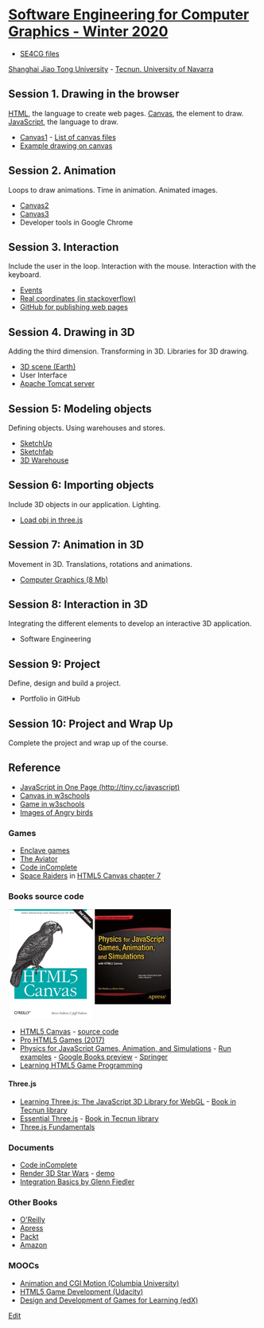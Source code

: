 # [Software Engineering for Computer Graphics - Winter 2020](http://www.nicolasserrano.com/SE4CG)
- [SE4CG files](https://github.com/nicolasserrano/nicolasserrano.github.io/tree/master/SE4CG)

[Shanghai Jiao Tong University](http://en.sjtu.edu.cn/) - [Tecnun. University of Navarra](https://tecnun.unav.edu/)

## Session 1. Drawing in the browser
[HTML](http://philip.greenspun.com/seia/html), the language to create web pages. [Canvas](https://www.w3schools.com/html/html5_canvas.asp), the element to draw. [JavaScript](https://nicolasserrano.github.io/CS/JavaScript/JavascriptOnePage.pdf), the language to draw.
- [Canvas1](https://nicolasserrano.github.io/Games/canvas/canvas1.html) - [List of canvas files](https://github.com/nicolasserrano/Games/tree/master/canvas) 
- [Example drawing on canvas](https://nicolasserrano.github.io/pro-html5-games-17/9781484229095/9781484229095_Ch01/chapter1.html)

## Session 2. Animation 
Loops to draw animations. Time in animation. Animated images.
- [Canvas2](https://nicolasserrano.github.io/Games/canvas/canvas2.html) 
- [Canvas3](https://nicolasserrano.github.io/Games/canvas/canvas3.html) 
- Developer tools in Google Chrome

## Session 3. Interaction 
Include the user in the loop. Interaction with the mouse. Interaction with the keyboard.
- [Events](https://nicolasserrano.github.io/Games/canvas/events.html) 
- [Real coordinates (in stackoverflow)](https://stackoverflow.com/questions/17130395/real-mouse-position-in-canvas)
- [GitHub for publishing web pages](https://nicolasserrano.github.io/CS/WebGitHub_en)

## Session 4. Drawing in 3D
Adding the third dimension. Transforming in 3D. Libraries for 3D drawing.
- [3D scene (Earth)](https://nicolasserrano.github.io/Physics-for-JavaScript-Games-Animation-Simulations/examples/chapter15/earth.html)
- User Interface
- [Apache Tomcat server](https://nicolasserrano.github.io/CS/Tomcat)

## Session 5: Modeling objects
Defining objects. Using warehouses and stores.
- [SketchUp](https://www.sketchup.com/plans-and-pricing/sketchup-free)
- [Sketchfab](https://sketchfab.com/)
- [3D Warehouse](https://3dwarehouse.sketchup.com/)

## Session 6: Importing objects
Include 3D objects in our application. Lighting.
- [Load obj in three.js](https://threejsfundamentals.org/threejs/lessons/threejs-load-obj.html)

## Session 7: Animation in 3D
Movement in 3D. Translations, rotations and animations.
- [Computer Graphics (8 Mb)](https://nicolasserrano.github.io/viscom/CG.pdf)

## Session 8: Interaction in 3D
Integrating the different elements to develop an interactive 3D application.
- Software Engineering

## Session 9: Project
Define, design and build a project.
- Portfolio in GitHub

## Session 10: Project and Wrap Up
Complete the project and wrap up of the course.

## Reference
- [JavaScript in One Page (http://tiny.cc/javascript)](https://nicolasserrano.github.io/CS/JavaScript/JavascriptOnePage.pdf)
- [Canvas in w3schools](https://www.w3schools.com/graphics/canvas_intro.asp)
- [Game in w3schools](https://www.w3schools.com/graphics/game_intro.asp)
- [Images of Angry birds](https://www.google.es/search?q=angry+bird+transparent&source=lnms&tbm=isch&sa=X)

### Games
- [Enclave games](http://enclavegames.com/)
- [The Aviator](https://tympanus.net/Tutorials/TheAviator/index.html)
- [Code inComplete](https://codeincomplete.com/posts/javascript-game-foundations/)
- [Space Raiders](http://output.jsbin.com/ozelam/4/) in [HTML5 Canvas chapter 7](http://chimera.labs.oreilly.com/books/1234000001654/ch07.html#the_final_code_for_space_raiders)

### Books source code
![HTML5 Canvas](https://raw.githubusercontent.com/nicolasserrano/Games/master/images/coverHTML5Canvas.png) ![Physics for JavaScript Games, Animation, and Simulations](https://raw.githubusercontent.com/nicolasserrano/Games/master/images/cover_PhysicsForJavaScript.png)
- [HTML5 Canvas](http://chimera.labs.oreilly.com/books/1234000001654) - [source code](https://resources.oreilly.com/examples/0636920026266)
- [Pro HTML5 Games (2017)](https://github.com/nicolasserrano/pro-html5-games-17)
- [Physics for JavaScript Games, Animation, and Simulations](https://github.com/nicolasserrano/Physics-for-JavaScript-Games-Animation-Simulations) - [Run examples](https://nicolasserrano.github.io/Physics-for-JavaScript-Games-Animation-Simulations/ExamplesList.html) - [Google Books preview](https://books.google.es/books?id=pXi7AwAAQBAJ&lpg=PP3&pg=PA35#v=twopage&q&f=true) - [Springer](https://link.springer.com/book/10.1007%2F978-1-4302-6338-8)
- [Learning HTML5 Game Programming](https://github.com/nicolasserrano/html5-game-book)  

#### Three.js  
- [Learning Three.js: The JavaScript 3D Library for WebGL](https://github.com/nicolasserrano/learning-threejs) - [Book in Tecnun library](http://search.ebscohost.com/login.aspx?direct=true&scope=site&db=nlebk&AN=653073)  
- [Essential Three.js](https://github.com/nicolasserrano/essential-threejs)  - [Book in Tecnun library](http://search.ebscohost.com/login.aspx?direct=true&scope=site&db=nlebk&AN=810875)
- [Three.js Fundamentals](https://threejsfundamentals.org/)


### Documents
- [Code inComplete](https://codeincomplete.com/games/)  
- [Render 3D Star Wars](http://www.smartjava.org/content/render-3d-star-wars-force-awakens-models-blender-and-threejs) - [demo](http://www.smartjava.org/examples/threejs-starwars/src/html/)
- [Integration Basics by Glenn Fiedler](https://thenetworkprotocolcompany.com/post/integration_basics/)

### Other Books
- [O'Reilly](https://ssearch.oreilly.com/?i=1;q=game+programming;q1=Books;x1=t1&act=fc_contenttype_Books)
- [Apress](https://www.apress.com/us/search?facet-type=type__book&query=game+programming)
- [Packt](https://www.packtpub.com/all?search=games&availability_list%5BAvailable%5D=Available&offset=&rows=&sort=)
- [Amazon](https://www.amazon.es/s/ref=nb_sb_noss_2?__mk_es_ES=%C3%85M%C3%85%C5%BD%C3%95%C3%91&url=search-alias%3Daps&field-keywords=game+programming)

### MOOCs
- [Animation and CGI Motion (Columbia University)](https://www.edx.org/course/animation-and-cgi-motion-2)
- [HTML5 Game Development (Udacity)](https://eu.udacity.com/course/html5-game-development--cs255)
- [Design and Development of Games for Learning (edX)](https://www.edx.org/course/design-development-games-learning-mitx-11-127x-0)

[Edit](https://github.com/nicolasserrano/nicolasserrano.github.io/edit/master/SE4CG/README.md)
<style>
img {
  vertical-align: text-top;
}
</style>
